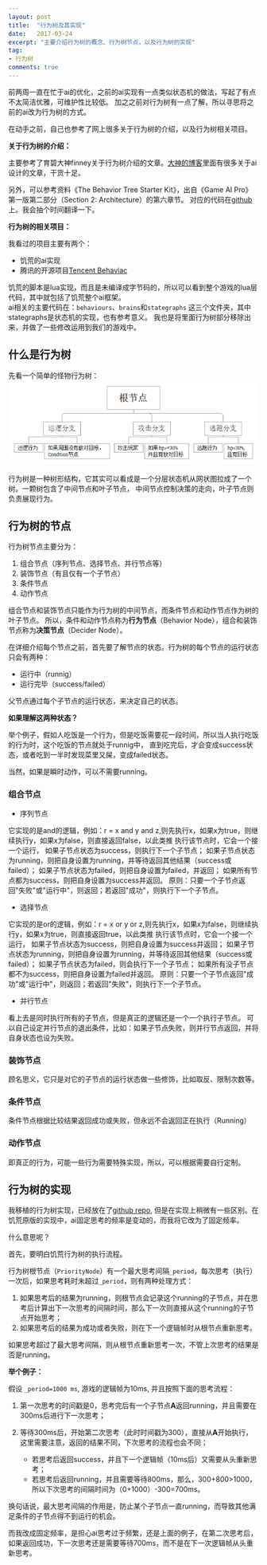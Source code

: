 ```yaml
---
layout: post
title:  "行为树及其实现"
date:   2017-03-24
excerpt: "主要介绍行为树的概念、行为树节点，以及行为树的实现"
tag:
- 行为树 
comments: true
---
```


前两周一直在忙于ai的优化，之前的ai实现有一点类似状态机的做法，写起了有点不太简洁优雅，可维护性比较低。
加之之前对行为树有一点了解，所以寻思将之前的ai改为行为树的方式。

在动手之前，自己也参考了网上很多关于行为树的介绍，以及行为树相关项目。

**关于行为树的介绍：**

主要参考了育碧大神finney关于行为树介绍的文章。[大神的博客](http://www.aisharing.com/)里面有很多关于ai设计的文章，干货十足。

另外，可以参考资料《The Behavior Tree Starter Kit》，出自《Game AI Pro》第一版第二部分（Section 2: Architecture）的第六章节。
对应的代码在[github](https://github.com/aigamedev/btsk)上。我会抽个时间翻译一下。


**行为树的相关项目：**

我看过的项目主要有两个：
- 饥荒的ai实现
- 腾讯的开源项目[Tencent Behaviac](http://www.behaviac.com/language/zh/%E9%A6%96%E9%A1%B5/)

饥荒的脚本是lua实现，而且是未编译成字节码的，所以可以看到整个游戏的lua层代码，其中就包括了饥荒整个ai框架。  
ai相关的主要代码在：`behaviours`、`brains`和`stategraphs` 这三个文件夹，其中stategraphs是状态机的实现，也有参考意义。
我也是将里面行为树部分移除出来，并做了一些修改运用到我们的游戏中。

## 什么是行为树

先看一个简单的怪物行为树：
![怪物简单行为树](/images/posts/ai.png)

行为树是一种树形结构，它其实可以看成是一个分层状态机从网状图拉成了一个树。一颗树包含了中间节点和叶子节点，
中间节点控制决策的走向，叶子节点则负责展现行为。

## 行为树的节点

行为树节点主要分为：
1. 组合节点（序列节点、选择节点、并行节点等）
2. 装饰节点（有且仅有一个子节点）
3. 条件节点
4. 动作节点

组合节点和装饰节点只能作为行为树的中间节点，而条件节点和动作节点作为树的叶子节点。
所以，条件和动作节点称为**行为节点**（Behavior Node），组合和装饰节点称为**决策节点**（Decider Node）。

在详细介绍每个节点之前，首先要了解节点的状态。行为树的每个节点的运行状态只会有两种：
- 运行中（runnig）
- 运行完毕（success/failed）

父节点通过每个子节点的运行状态，来决定自己的状态。

**如果理解这两种状态？**

举个例子，假如人吃饭是一个行为，但是吃饭需要花一段时间，所以当人执行吃饭的行为时，这个吃饭的节点就处于runnig中，
直到吃完后，才会变成success状态，或者吃到一半时发现菜里又屎，变成failed状态。

当然，如果是瞬时动作，可以不需要running。

### 组合节点

- 序列节点

它实现的是and的逻辑，例如：r = x and y and z,则先执行x，如果x为true，则继续执行y，如果x为false，则直接返回false，以此类推
执行该节点时，它会一个接一个运行，
如果子节点状态为success，则执行下一个子节点；
如果子节点状态为running，则把自身设置为running，并等待返回其他结果（success或failed）；
如果子节点状态为failed，则把自身设置为failed，并返回；
如果所有节点都为success，则把自身设置为success并返回。
原则：只要一个子节点返回"失败"或"运行中"，则返回；若返回"成功"，则执行下一个子节点。

- 选择节点

它实现的是or的逻辑，例如：r = x or y or z,则先执行x，如果x为false，则继续执行y，如果x为true，则直接返回true，以此类推
执行该节点时，它会一个接一个运行，
如果子节点状态为success，则把自身设置为success并返回；
如果子节点状态为running，则把自身设置为running，并等待返回其他结果（success或failed）；
如果子节点状态为failed，则会执行下一个子节点；
如果所有没子节点都不为success，则把自身设置为failed并返回。
原则：只要一个子节点返回"成功"或"运行中"，则返回；若返回"失败"，则执行下一个子节点。


- 并行节点

看上去是同时执行所有的子节点，但是真正的逻辑还是一个一个执行子节点。
可以自己设定并行节点的退出条件，比如：如果子节点失败，则并行节点返回，并将自身状态也设为失败。

### 装饰节点

顾名思义，它只是对它的子节点的运行状态做一些修饰，比如取反、限制次数等。

### 条件节点

条件节点根据比较结果返回成功或失败，但永远不会返回正在执行（Running）

### 动作节点

即真正的行为，可能一些行为需要特殊实现，所以，可以根据需要自行定制。


## 行为树的实现

我移植的行为树实现，已经放在了[github repo](https://github.com/shuimu98/domi-lab/tree/master/lua/bt),
但是在实现上稍微有一些区别。在饥荒原版的实现中，ai固定思考的频率是变动的，而我将它改为了固定频率。

什么意思呢？

首先，要明白饥荒行为树的执行流程。 

行为树根节点（`PriorityNode`）有一个最大思考间隔`_period`，每次思考（执行）一次后，如果思考耗时未超过`_period`，则有两种处理方式：  

1. 如果思考后的结果为running，则根节点会记录这个running的子节点，并在思考后计算出下一次思考的间隔时间，那么下一次则直接从这个running的子节点开始思考；
2. 如果思考后的结果为成功或者失败，则在下一个逻辑帧时从根节点重新思考。

如果思考超过了最大思考间隔，则从根节点重新思考一次，不管上次思考的结果是否是running。

**举个例子：**

假设 `_period=1000 ms`, 游戏的逻辑帧为10ms, 并且按照下面的思考流程：  

1. 第一次思考的时间戳是0，思考完后有一个子节点**A**返回running，并且需要在300ms后进行下一次思考；
2. 等待300ms后，开始第二次思考（此时时间戳为300），直接从**A**开始执行，这里需要注意，返回的结果不同，下次思考的流程也会不同；
	
	- 若思考后返回success，并且下一个逻辑帧（10ms后）又需要从头重新思考；
	- 若思考后返回running，并且需要等待800ms，那么，300+800>1000，所以下次思考的间隔时间为（0+1000）-300=700ms。

换句话说，最大思考间隔的作用是，防止某个子节点一直running，而导致其他满足条件的子节点得不到运行的机会。

而我改成固定频率，是担心ai思考过于频繁，还是上面的例子，在第二次思考后，如果返回成功，下一次思考还是需要等待700ms，而不是在下一次逻辑帧从头重新思考。